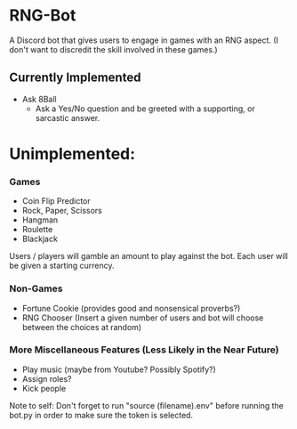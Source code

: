 # RNG-Bot
A Discord bot that gives users to engage in games with an RNG aspect. (I don't want to discredit the skill involved in these games.)

## Currently Implemented
* Ask 8Ball
  * Ask a Yes/No question and be greeted with a supporting, or sarcastic answer.

# Unimplemented:

### Games 
* Coin Flip Predictor
* Rock, Paper, Scissors
* Hangman
* Roulette
* Blackjack

Users / players will gamble an amount to play against the bot. Each user will be given a starting currency.

### Non-Games
* Fortune Cookie (provides good and nonsensical proverbs?)
* RNG Chooser (Insert a given number of users and bot will choose between the choices at random)

### More Miscellaneous Features (Less Likely in the Near Future)
* Play music (maybe from Youtube? Possibly Spotify?)
* Assign roles?
* Kick people 

Note to self: Don't forget to run "source (filename).env" before running the bot.py in order to make sure the token is selected.